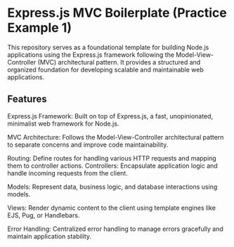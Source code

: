 # Express.js MVC Boilerplate (Practice Example 1)

This repository serves as a foundational template for building Node.js applications using the Express.js framework following the Model-View-Controller (MVC) architectural pattern. It provides a structured and organized foundation for developing scalable and maintainable web applications.

## Features

Express.js Framework: Built on top of Express.js, a fast, unopinionated, minimalist web framework for Node.js.

MVC Architecture: Follows the Model-View-Controller architectural pattern to separate concerns and improve code maintainability.

Routing: Define routes for handling various HTTP requests and mapping them to controller actions.
Controllers: Encapsulate application logic and handle incoming requests from the client.

Models: Represent data, business logic, and database interactions using models.

Views: Render dynamic content to the client using template engines like EJS, Pug, or Handlebars.

Error Handling: Centralized error handling to manage errors gracefully and maintain application stability.
